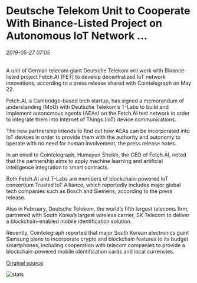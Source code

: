 # Deutsche Telekom Unit to Cooperate With Binance-Listed Project on Autonomous IoT Network ...

###### 2019-05-27 07:05

A unit of German telecom giant Deutsche Telekom will work with Binance-listed project Fetch.AI (FET) to develop decentralized IoT network innovations, according to a press release shared with Cointelegraph on May 22.

Fetch.AI, a Cambridge-based tech startup, has signed a memorandum of understanding (MoU) with Deutsche Telekom’s T-Labs to build and implement autonomous agents (AEAs) on the Fetch.AI test network in order to integrate them into Internet of Things (IoT) device communications.

The new partnership intends to find out how AEAs can be incorporated into IoT devices in order to provide them with the authority and autonomy to operate with no need for human involvement, the press release notes.

In an email to Cointelegraph, Humayun Sheikh, the CEO of Fetch.AI, noted that the partnership aims to apply machine learning and artificial intelligence integration to smart contracts.

Both Fetch.AI and T-Labs are members of blockchain-powered IoT consortium Trusted IoT Alliance, which reportedly includes major global tech companies such as Bosch and Siemens, according to the press release.

Also in February, Deutsche Telekom, the world’s fifth largest telecoms firm, partnered with South Korea’s largest wireless carrier, SK Telecom to deliver a blockchain-enabled mobile identification solution.

Recently, Cointelegraph reported that major South Korean electronics giant Samsung plans to incorporate crypto and blockchain features to its budget smartphones, including cooperation with telecom companies to provide a blockchain-powered mobile identification cards and local currencies.

[Original source](https://cointelegraph.com/news/deutsche-telekom-unit-to-cooperate-with-binance-listed-project-on-autonomous-iot-network)

![stats](https://c.statcounter.com/11760860/0/a89fa40b/1/ "stats")